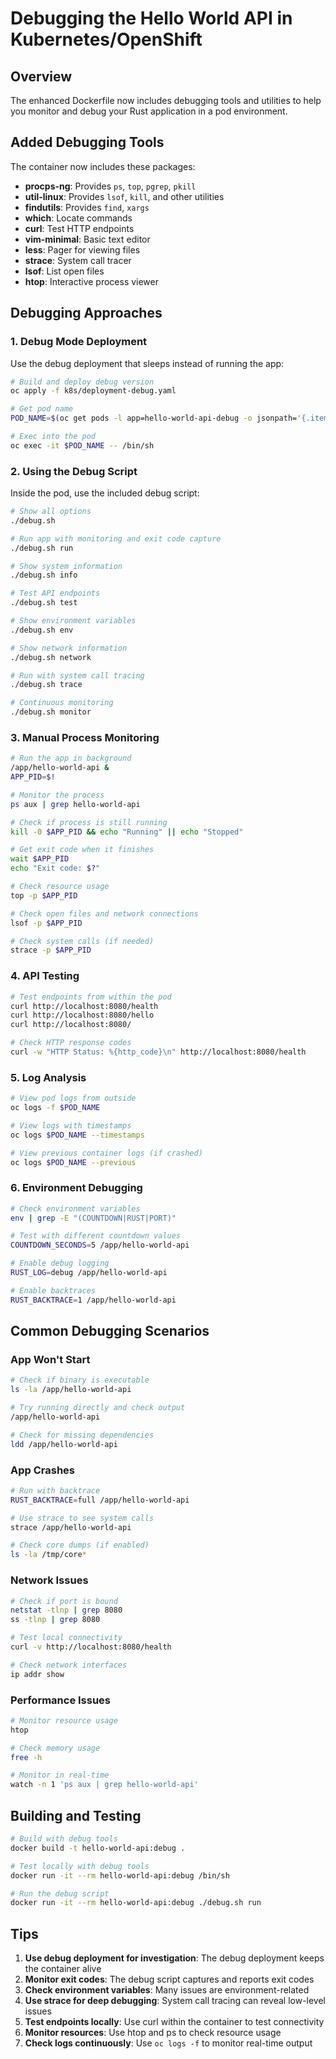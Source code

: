 # Debugging the Hello World API in Kubernetes/OpenShift

## Overview

The enhanced Dockerfile now includes debugging tools and utilities to help you monitor and debug your Rust application in a pod environment.

## Added Debugging Tools

The container now includes these packages:
- **procps-ng**: Provides `ps`, `top`, `pgrep`, `pkill`
- **util-linux**: Provides `lsof`, `kill`, and other utilities
- **findutils**: Provides `find`, `xargs`
- **which**: Locate commands
- **curl**: Test HTTP endpoints
- **vim-minimal**: Basic text editor
- **less**: Pager for viewing files
- **strace**: System call tracer
- **lsof**: List open files
- **htop**: Interactive process viewer

## Debugging Approaches

### 1. Debug Mode Deployment

Use the debug deployment that sleeps instead of running the app:

```bash
# Build and deploy debug version
oc apply -f k8s/deployment-debug.yaml

# Get pod name
POD_NAME=$(oc get pods -l app=hello-world-api-debug -o jsonpath='{.items[0].metadata.name}')

# Exec into the pod
oc exec -it $POD_NAME -- /bin/sh
```

### 2. Using the Debug Script

Inside the pod, use the included debug script:

```bash
# Show all options
./debug.sh

# Run app with monitoring and exit code capture
./debug.sh run

# Show system information
./debug.sh info

# Test API endpoints
./debug.sh test

# Show environment variables
./debug.sh env

# Show network information
./debug.sh network

# Run with system call tracing
./debug.sh trace

# Continuous monitoring
./debug.sh monitor
```

### 3. Manual Process Monitoring

```bash
# Run the app in background
/app/hello-world-api &
APP_PID=$!

# Monitor the process
ps aux | grep hello-world-api

# Check if process is still running
kill -0 $APP_PID && echo "Running" || echo "Stopped"

# Get exit code when it finishes
wait $APP_PID
echo "Exit code: $?"

# Check resource usage
top -p $APP_PID

# Check open files and network connections
lsof -p $APP_PID

# Check system calls (if needed)
strace -p $APP_PID
```

### 4. API Testing

```bash
# Test endpoints from within the pod
curl http://localhost:8080/health
curl http://localhost:8080/hello
curl http://localhost:8080/

# Check HTTP response codes
curl -w "HTTP Status: %{http_code}\n" http://localhost:8080/health
```

### 5. Log Analysis

```bash
# View pod logs from outside
oc logs -f $POD_NAME

# View logs with timestamps
oc logs $POD_NAME --timestamps

# View previous container logs (if crashed)
oc logs $POD_NAME --previous
```

### 6. Environment Debugging

```bash
# Check environment variables
env | grep -E "(COUNTDOWN|RUST|PORT)"

# Test with different countdown values
COUNTDOWN_SECONDS=5 /app/hello-world-api

# Enable debug logging
RUST_LOG=debug /app/hello-world-api

# Enable backtraces
RUST_BACKTRACE=1 /app/hello-world-api
```

## Common Debugging Scenarios

### App Won't Start
```bash
# Check if binary is executable
ls -la /app/hello-world-api

# Try running directly and check output
/app/hello-world-api

# Check for missing dependencies
ldd /app/hello-world-api
```

### App Crashes
```bash
# Run with backtrace
RUST_BACKTRACE=full /app/hello-world-api

# Use strace to see system calls
strace /app/hello-world-api

# Check core dumps (if enabled)
ls -la /tmp/core*
```

### Network Issues
```bash
# Check if port is bound
netstat -tlnp | grep 8080
ss -tlnp | grep 8080

# Test local connectivity
curl -v http://localhost:8080/health

# Check network interfaces
ip addr show
```

### Performance Issues
```bash
# Monitor resource usage
htop

# Check memory usage
free -h

# Monitor in real-time
watch -n 1 'ps aux | grep hello-world-api'
```

## Building and Testing

```bash
# Build with debug tools
docker build -t hello-world-api:debug .

# Test locally with debug tools
docker run -it --rm hello-world-api:debug /bin/sh

# Run the debug script
docker run -it --rm hello-world-api:debug ./debug.sh run
```

## Tips

1. **Use debug deployment for investigation**: The debug deployment keeps the container alive
2. **Monitor exit codes**: The debug script captures and reports exit codes
3. **Check environment variables**: Many issues are environment-related
4. **Use strace for deep debugging**: System call tracing can reveal low-level issues
5. **Test endpoints locally**: Use curl within the container to test connectivity
6. **Monitor resources**: Use htop and ps to check resource usage
7. **Check logs continuously**: Use `oc logs -f` to monitor real-time output
